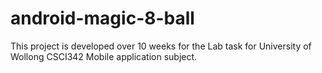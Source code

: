 # android-magic-8-ball
This project is developed over 10 weeks for the Lab task for University of Wollong CSCI342 Mobile application subject.
